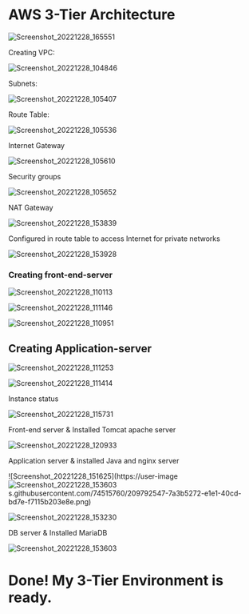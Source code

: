 # AWS 3-Tier Architecture

![Screenshot_20221228_165551](https://user-images.githubusercontent.com/74515760/209805148-d6ff69c1-4053-4cff-b87a-f89e1d6c0bb1.png)

Creating VPC:

![Screenshot_20221228_104846](https://user-images.githubusercontent.com/74515760/209761543-c03cb5d3-a93e-4075-b668-7c243fa3c247.png)

Subnets:

![Screenshot_20221228_105407](https://user-images.githubusercontent.com/74515760/209762017-73109666-895e-42ae-9d87-8c878bb3d99d.png)

Route Table:

![Screenshot_20221228_105536](https://user-images.githubusercontent.com/74515760/209762160-9d1db34f-f6a0-4184-b7db-5f23217fffd5.png)

Internet Gateway

![Screenshot_20221228_105610](https://user-images.githubusercontent.com/74515760/209762231-31d97f99-5993-496c-8bb4-e3674e4011a6.png)

Security groups

![Screenshot_20221228_105652](https://user-images.githubusercontent.com/74515760/209762302-96dfe4ee-8927-4983-8298-1271dfe58fc1.png)

NAT Gateway

![Screenshot_20221228_153839](https://user-images.githubusercontent.com/74515760/209795545-93b155cf-ab1b-4d7b-a32e-7a0ad5f45fc7.png)

Configured in route table to access Internet for private networks

![Screenshot_20221228_153928](https://user-images.githubusercontent.com/74515760/209795654-ed2dffe2-8f05-493f-88df-8a201726f0cf.png)

### Creating front-end-server

![Screenshot_20221228_110113](https://user-images.githubusercontent.com/74515760/209762615-9a30edb8-fb08-4284-815b-40c5c233a000.png)

![Screenshot_20221228_111146](https://user-images.githubusercontent.com/74515760/209763600-57753bf4-2a4d-4e09-8834-a5a7347291ab.png)

![Screenshot_20221228_110951](https://user-images.githubusercontent.com/74515760/209763443-cbef5ec3-8062-4066-b5cd-0dd716d468a6.png)

## Creating Application-server

![Screenshot_20221228_111253](https://user-images.githubusercontent.com/74515760/209763700-c263f5bb-c17c-44cd-8e74-89006b34ceaf.png)

![Screenshot_20221228_111414](https://user-images.githubusercontent.com/74515760/209763838-3c23ce8b-30e1-40d4-8c85-ade8d15ed04e.png)

Instance status

![Screenshot_20221228_115731](https://user-images.githubusercontent.com/74515760/209768289-1db5bdd8-b65c-4183-9f6c-bac76c2eaed2.png)

Front-end server & Installed Tomcat apache server

![Screenshot_20221228_120933](https://user-images.githubusercontent.com/74515760/209769537-af3fbd0f-7836-447d-9348-04d308f619df.png)

Application server & installed Java and nginx server

![Screenshot_20221228_151625](https://user-image![Screenshot_20221228_153603](https://user-images.githubusercontent.com/74515760/209795294-7ebf10fd-06d3-483a-b247-a7db5c754fd6.png)
s.githubusercontent.com/74515760/209792547-7a3b5272-e1e1-40cd-bd7e-f7115b203e8e.png)

![Screenshot_20221228_153230](https://user-images.githubusercontent.com/74515760/209794868-ae7384f3-277e-455a-a934-62f8c9bedcd8.png)

DB server & Installed MariaDB

![Screenshot_20221228_153603](https://user-images.githubusercontent.com/74515760/209795399-722c4aa8-5c52-4e97-9fcd-9f67259a82fa.png)

# Done! My 3-Tier Environment is ready.
